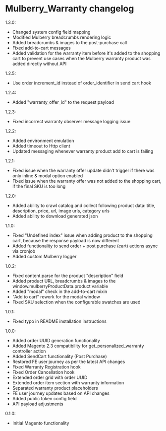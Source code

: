 Mulberry_Warranty changelog
========================

1.3.0:
- Changed system config field mapping
- Modified Mulberry breadcrumbs rendering logic
- Added breadcrumbs & images to the post-purchase call
- Fixed add-to-cart messages
- Added validation for the warranty item before it's added to the shopping cart to prevent use cases when the Mulberry warranty product was added directly without API

1.2.5:
- Use order increment_id instead of order_identifier in send cart hook

1.2.4:
- Added "warranty_offer_id" to the request payload

1.2.3:
- Fixed incorrect warranty observer message logging issue

1.2.2:
- Added environment emulation
- Added timeout to Http client
- Updated messaging whenever warranty product add to cart is failing

1.2.1:
- Fixed issue when the warranty offer update didn't trigger if there was only inline & modal option enabled
- Fixed issue when the warranty offer was not added to the shopping cart, if the final SKU is too long

1.2.0:
- Added ability to crawl catalog and collect following product data: title, description, price, url, image urls, category urls
- Added ability to download generated json

1.1.0:
- Fixed "Undefined index" issue when adding product to the shopping cart, because the response payload is now different
- Added functionality to send order + post purchase (cart) actions async via cronjob
- Added custom Mulberry logger

1.0.2:
- Fixed content parse for the product "description" field
- Added product URL, breadcrumbs & images to the window.mulberryProductData.product variable
- Added "modal" check in the add-to-cart mixin
- "Add to cart" rework for the modal window
- Fixed SKU selection when the configurable swatches are used

1.0.1:
- Fixed typo in README installation instructions

1.0.0:
- Added order UUID generation functionality
- Added Magento 2.3 compatibility for get_personalized_warranty controller action
- Added SendCart functionality (Post Purchase)
- Restored FE user journey as per the latest API changes
- Fixed Warranty Registration hook
- Fixed Order Cancellation hook
- Extended order grid with order UUID
- Extended order item section with warranty information
- Separated warranty product placeholders
- FE user journey updates based on API changes
- Added public token config field
- API payload adjustments

0.1.0:
- Initial Magento functionality
